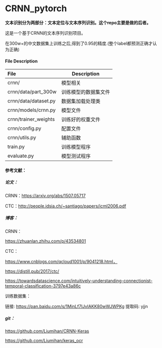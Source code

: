 # CRNN_pytorch

**文本识别分为两部分：文本定位与文本序列识别。这个repo主要是做的后者。**

这是一个基于CRNN的文本序列识别项目。

在300w+的中文数据集上训练之后,得到了0.95的精度.(整个label都预测正确才认为正确)

#### File Description

| File                 | Description          |
| :------------------- | -------------------- |
| crnn/                | 模型相关             |
| crnn/data/part_300w  | 训练模型的数据集文件 |
| crnn/data/dataset.py | 数据集加载处理类     |
| crnn/models/crnn.py  | 模型文件             |
| crnn/trainer_weights | 训练好的权重文件     |
| crnn/config.py       | 配置文件             |
| crnn/utils.py        | 辅助函数             |
| train.py             | 训练模型程序         |
| evaluate.py          | 模型测试程序         |



#### 参考文献：

##### 论文：

CRNN：https://arxiv.org/abs/1507.05717

CTC：http://people.idsia.ch/~santiago/papers/icml2006.pdf

##### 博客：

CRNN：

https://zhuanlan.zhihu.com/p/43534801

CTC：

https://www.cnblogs.com/qcloud1001/p/9041218.html，

https://distill.pub/2017/ctc/

https://towardsdatascience.com/intuitively-understanding-connectionist-temporal-classification-3797e43a86c

训练数据集：

链接: https://pan.baidu.com/s/1MinLf7IJvIAKK80wWJWPKg 提取码: yjjn 

##### git：

https://github.com/Liumihan/CRNN-Keras

https://github.com/Liumihan/keras_ocr